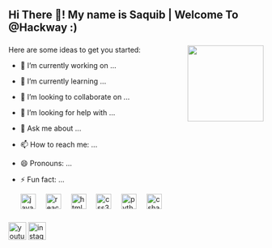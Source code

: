 ## Hi There 👋! My name is Saquib | Welcome To @Hackway :)</h2>

###

<div align="center">

</div>

###

<img align="right" height="150" src="https://blogger.googleusercontent.com/img/b/R29vZ2xl/AVvXsEjE0JbyR7c2W-SxZDa1Tqk8ZH4TbcKYger2guymkdgruFUncWlz6ToTBgfrqbtaWcS1g8mpXNg7VZnWl8SAli4kT8PZ9nLBtUEwwPyUK6u1Bd_1pFCCh7K0TamaosgDf49DsdtSOWoccrOIn5tgQBkAiEmkMkVlfBRSkAUXIlIig1obD5Vr19E5WDxu/s320/Untitled%20design.gif"  />

###

<div align="left">
Here are some ideas to get you started:

- 🔭 I’m currently working on ...
- 🌱 I’m currently learning ...
- 👯 I’m looking to collaborate on ...
- 🤔 I’m looking for help with ...
- 💬 Ask me about ...
- 📫 How to reach me: ...
- 😄 Pronouns: ...
- ⚡ Fun fact: ...
  
  <img src="https://cdn.jsdelivr.net/gh/devicons/devicon/icons/javascript/javascript-original.svg" height="30" alt="javascript logo"  />
  <img width="12" />
  <img src="https://cdn.jsdelivr.net/gh/devicons/devicon/icons/react/react-original.svg" height="30" alt="react logo"  />
  <img width="12" />
  <img src="https://cdn.jsdelivr.net/gh/devicons/devicon/icons/html5/html5-original.svg" height="30" alt="html5 logo"  />
  <img width="12" />
  <img src="https://cdn.jsdelivr.net/gh/devicons/devicon/icons/css3/css3-original.svg" height="30" alt="css3 logo"  />
  <img width="12" />
  <img src="https://cdn.jsdelivr.net/gh/devicons/devicon/icons/python/python-original.svg" height="30" alt="python logo"  />
  <img width="12" />
  <img src="https://cdn.jsdelivr.net/gh/devicons/devicon/icons/csharp/csharp-original.svg" height="30" alt="csharp logo"  />
</div>

###

<div align="left">
  
  <a href="https://www.youtube.com/channel/UCpOAe47k4uLjemSBTiAEk2g?sub_confirmation=1" target="_blank">
  <img src="https://img.shields.io/static/v1?message=Youtube&logo=youtube&label=&color=FF0000&logoColor=white&labelColor=&style=for-the-badge" height="35" alt="youtube logo"  /></a>
  
   <a href="https://www.instagram.com/hackway_insta" target="_blank">
  <img src="https://img.shields.io/static/v1?message=Instagram&logo=instagram&label=&color=E4405F&logoColor=white&labelColor=&style=for-the-badge" height="35" alt="instagram logo"  /></a>
</div>

###

<br clear="both">


###




